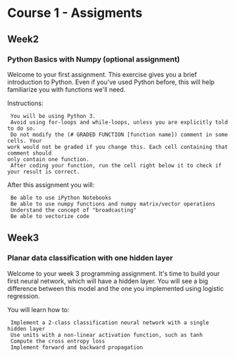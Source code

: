 # Course 1 - Assigments

## Week2

### Python Basics with Numpy (optional assignment)

Welcome to your first assignment. This exercise gives you a brief introduction to Python. Even if you've used Python before, this will help familiarize you with functions we'll need.

Instructions:

     You will be using Python 3.
     Avoid using for-loops and while-loops, unless you are explicitly told to do so.
     Do not modify the (# GRADED FUNCTION [function name]) comment in some cells. Your
    work would not be graded if you change this. Each cell containing that comment should
    only contain one function.
     After coding your function, run the cell right below it to check if your result is correct.

After this assignment you will:

     Be able to use iPython Notebooks
     Be able to use numpy functions and numpy matrix/vector operations
     Understand the concept of "broadcasting"
     Be able to vectorize code

## Week3

### Planar data classification with one hidden layer

Welcome to your week 3 programming assignment. It's time to build your first neural network, which will have a hidden layer. You will see a big difference between this model and the one you implemented using logistic regression.

You will learn how to:

     Implement a 2-class classification neural network with a single hidden layer
     Use units with a non-linear activation function, such as tanh
     Compute the cross entropy loss
     Implement forward and backward propagation
